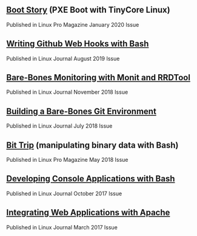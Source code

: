 ## [Boot Story][boot story url]  (PXE Boot with TinyCore Linux)  
Published in Linux Pro Magazine January 2020 Issue  
  
## [Writing Github Web Hooks with Bash][github webhook url]  
Published in Linux Journal August 2019 Issue  
  
## [Bare-Bones Monitoring with Monit and RRDTool][bbmonit url]  
Published in Linux Journal November 2018 Issue  
  
## [Building a Bare-Bones Git Environment][bbgit url]  
Published in Linux Journal July 2018 Issue  
  
## [Bit Trip][bit trip url]  (manipulating binary data with Bash)  
Published in Linux Pro Magazine May 2018 Issue  
  
## [Developing Console Applications with Bash][bash dev url]  
Published in Linux Journal October 2017 Issue  
  
## [Integrating Web Applications with Apache][apache int url]  
Published in Linux Journal March 2017 Issue  

[boot story url]:  http://www.linuxpromagazine.com/Issues/2020/230/PXE-Boot-with-TinyCore
[github webhook url]:  https://www.linuxjournal.com/content/writing-github-web-hooks-bash
[bbmonit url]:  https://www.linuxjournal.com/content/bare-bones-monitoring-monit-and-rrdtool
[bbgit url]:  https://www.linuxjournal.com/content/building-bare-bones-git-environment
[bit trip url]:  http://www.linux-magazine.com/Issues/2018/210/Binary-Data-in-Bash
[bash dev url]:  https://www.linuxjournal.com/content/developing-console-applications-bash
[apache int url]:  https://www.linuxjournal.com/content/integrating-web-applications-apache